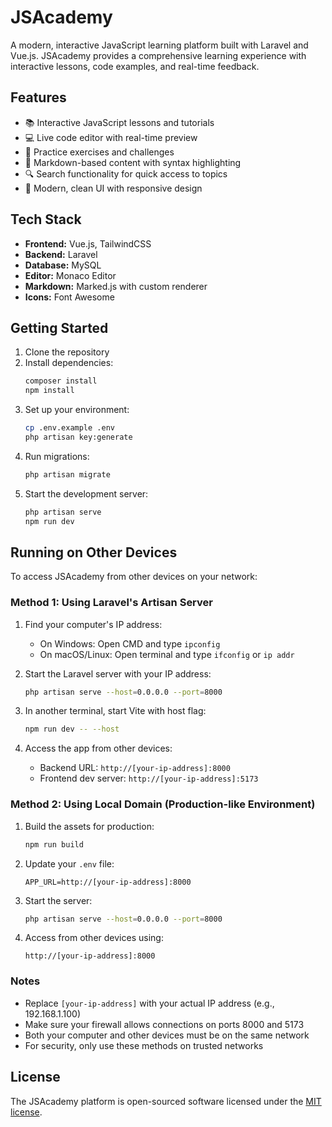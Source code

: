 # JSAcademy

A modern, interactive JavaScript learning platform built with Laravel and Vue.js. JSAcademy provides a comprehensive learning experience with interactive lessons, code examples, and real-time feedback.

## Features

- 📚 Interactive JavaScript lessons and tutorials
- 💻 Live code editor with real-time preview
- 🎯 Practice exercises and challenges
- 📝 Markdown-based content with syntax highlighting
- 🔍 Search functionality for quick access to topics
- 🌙 Modern, clean UI with responsive design

## Tech Stack

- **Frontend:** Vue.js, TailwindCSS
- **Backend:** Laravel
- **Database:** MySQL
- **Editor:** Monaco Editor
- **Markdown:** Marked.js with custom renderer
- **Icons:** Font Awesome

## Getting Started

1. Clone the repository
2. Install dependencies:
   ```bash
   composer install
   npm install
   ```
3. Set up your environment:
   ```bash
   cp .env.example .env
   php artisan key:generate
   ```
4. Run migrations:
   ```bash
   php artisan migrate
   ```
5. Start the development server:
   ```bash
   php artisan serve
   npm run dev
   ```

## Running on Other Devices

To access JSAcademy from other devices on your network:

### Method 1: Using Laravel's Artisan Server

1. Find your computer's IP address:
   - On Windows: Open CMD and type `ipconfig`
   - On macOS/Linux: Open terminal and type `ifconfig` or `ip addr`

2. Start the Laravel server with your IP address:
   ```bash
   php artisan serve --host=0.0.0.0 --port=8000
   ```

3. In another terminal, start Vite with host flag:
   ```bash
   npm run dev -- --host
   ```

4. Access the app from other devices:
   - Backend URL: `http://[your-ip-address]:8000`
   - Frontend dev server: `http://[your-ip-address]:5173`

### Method 2: Using Local Domain (Production-like Environment)

1. Build the assets for production:
   ```bash
   npm run build
   ```

2. Update your `.env` file:
   ```env
   APP_URL=http://[your-ip-address]:8000
   ```

3. Start the server:
   ```bash
   php artisan serve --host=0.0.0.0 --port=8000
   ```

4. Access from other devices using:
   ```
   http://[your-ip-address]:8000
   ```

### Notes
- Replace `[your-ip-address]` with your actual IP address (e.g., 192.168.1.100)
- Make sure your firewall allows connections on ports 8000 and 5173
- Both your computer and other devices must be on the same network
- For security, only use these methods on trusted networks

## License

The JSAcademy platform is open-sourced software licensed under the [MIT license](https://opensource.org/licenses/MIT).

